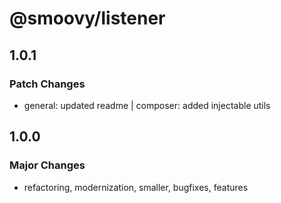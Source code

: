 # @smoovy/listener

## 1.0.1

### Patch Changes

- general: updated readme | composer: added injectable utils

## 1.0.0

### Major Changes

- refactoring, modernization, smaller, bugfixes, features
